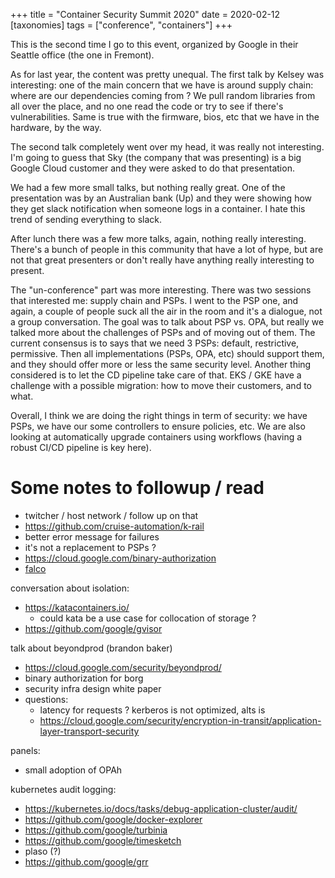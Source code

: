 +++
title = "Container Security Summit 2020"
date = 2020-02-12
[taxonomies]
tags = ["conference", "containers"]
+++

This is the second time I go to this event, organized by Google in their Seattle office (the one in Fremont).

As for last year, the content was pretty unequal. The first talk by Kelsey was interesting: one of the main concern that we have is around supply chain: where are our dependencies coming from ? We pull random libraries from all over the place, and no one read the code or try to see if there's vulnerabilities. Same is true with the firmware, bios, etc that we have in the hardware, by the way.

The second talk completely went over my head, it was really not interesting. I'm going to guess that Sky (the company that was presenting) is a big Google Cloud customer and they were asked to do that presentation.

We had a few more small talks, but nothing really great. One of the presentation was by an Australian bank (Up) and they were showing how they get slack notification when someone logs in a container. I hate this trend of sending everything to slack.

After lunch there was a few more talks, again, nothing really interesting. There's a bunch of people in this community that have a lot of hype, but are not that great presenters or don't really have anything really interesting to present.

The "un-conference" part was more interesting. There was two sessions that interested me: supply chain and PSPs. I went to the PSP one, and again, a couple of people suck all the air in the room and it's a dialogue, not a group conversation. The goal was to talk about PSP vs. OPA, but really we talked more about the challenges of PSPs and of moving out of them. The current consensus is to says that we need 3 PSPs: default, restrictive, permissive. Then all implementations (PSPs, OPA, etc) should support them, and they should offer more or less the same security level. Another thing considered is to let the CD pipeline take care of that. EKS / GKE have a challenge with a possible migration: how to move their customers, and to what.

Overall, I think we are doing the right things in term of security: we have PSPs, we have our some controllers to ensure policies, etc. We are also looking at automatically upgrade containers using workflows (having a robust CI/CD pipeline is key here).

<a id="org4ab3e9d"></a>

# Some notes to followup / read

- twitcher / host network / follow up on that
- <https://github.com/cruise-automation/k-rail>
- better error message for failures
- it's not a replacement to PSPs ?
- <https://cloud.google.com/binary-authorization>
- [falco](https://github.com/falcosecurity/falco)

conversation about isolation:

- <https://katacontainers.io/>
  - could kata be a use case for collocation of storage ?
- <https://github.com/google/gvisor>

talk about beyondprod (brandon baker)

- <https://cloud.google.com/security/beyondprod/>
- binary authorization for borg
- security infra design white paper
- questions:
  - latency for requests ? kerberos is not optimized, alts is
  - <https://cloud.google.com/security/encryption-in-transit/application-layer-transport-security>

panels:

- small adoption of OPAh

kubernetes audit logging:

- <https://kubernetes.io/docs/tasks/debug-application-cluster/audit/>
- <https://github.com/google/docker-explorer>
- <https://github.com/google/turbinia>
- <https://github.com/google/timesketch>
- plaso (?)
- <https://github.com/google/grr>

